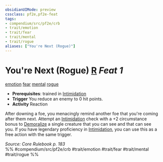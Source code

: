 ```yaml
---
obsidianUIMode: preview
cssclass: pf2e,pf2e-feat
tags:
- compendium/src/pf2e/crb
- trait/emotion
- trait/fear
- trait/mental
- trait/rogue
aliases: ["You're Next (Rogue)"]
---
```

# You're Next (Rogue)  [R](rules/core-rulebook/chapter-9-playing-the-game.md#Actions "Reaction") *Feat 1*  
[emotion](rules/traits/emotion.md "Emotion Effect Trait")  [fear](rules/traits/fear.md "Fear Effect Trait")  [mental](rules/traits/mental.md "Mental Effect Trait")  [rogue](rules/traits/rogue.md "Rogue Class Trait")  

- **Prerequisites**: trained in [Intimidation](compendium/skills.md#Intimidation)
- **Trigger** You reduce an enemy to 0 hit points.
- **Activity** Reaction

After downing a foe, you menacingly remind another foe that you're coming after them next. Attempt an [Intimidation](compendium/skills.md#Intimidation) check with a +2 circumstance bonus to [Demoralize](rules/actions/demoralize.md) a single creature that you can see and that can see you. If you have legendary proficiency in [Intimidation](compendium/skills.md#Intimidation), you can use this as a free action with the same trigger.

*Source: Core Rulebook p. 183*  
%% #compendium/src/pf2e/crb #trait/emotion #trait/fear #trait/mental #trait/rogue %%